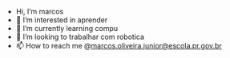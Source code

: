 -  Hi, I’m marcos
- 👀 I’m interested in  aprender
- 🌱 I’m currently learning  compu
- 💞️ I’m looking to trabalhar com robotica 
- 📫 How to reach me @marcos.oliveira.junior@escola.pr.gov.br

